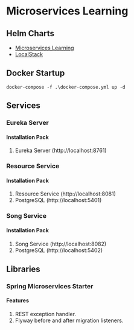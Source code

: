 # Microservices Learning

## Helm Charts
- [Microservices Learning](https://maksimkavalenka.github.io/microservices-learning)
- [LocalStack](https://localstack.github.io/helm-charts)

## Docker Startup
```
docker-compose -f .\docker-compose.yml up -d
```

## Services

### Eureka Server

#### Installation Pack
1. Eureka Server (http://localhost:8761)

### Resource Service

#### Installation Pack
1. Resource Service (http://localhost:8081)
2. PostgreSQL (http://localhost:5401)

### Song Service

#### Installation Pack
1. Song Service (http://localhost:8082)
2. PostgreSQL (http://localhost:5402)

## Libraries

### Spring Microservices Starter

#### Features
1. REST exception handler.
2. Flyway before and after migration listeners.
